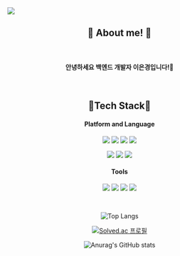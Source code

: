 <img src="https://capsule-render.vercel.app/api?type=waving&color=auto&height=200&section=header&text=EunGyeongLee&fontSize=70" />

<div align="center">

## 🌟 About me! 🌟
</br>

#### 안녕하세요 백엔드 개발자 이은경입니다!👋

</br>

## 🔨Tech Stack🔨

#### Platform and Language
<img src="https://img.shields.io/badge/JAVA-007396?style=for-the-badge&logo=java&logoColor=white"> <img src="https://img.shields.io/badge/SPRING-6DB33F?style=for-the-badge&logo=spring&logoColor=white">  <img src="https://img.shields.io/badge/SPRINGBOOT-6DB33F?style=for-the-badge&logo=spring&logoColor=white"> <img src="https://img.shields.io/badge/MYSQL-4479A1?style=for-the-badge&logo=MySQL&logoColor=white"> 

<img src="https://img.shields.io/badge/HTML5-E34F26?style=for-the-badge&logo=html5&logoColor=white"> <img src="https://img.shields.io/badge/JAVASCRIPT-ECD53F?style=for-the-badge&logo=javascript&logoColor=white"> <img src="https://img.shields.io/badge/SELENIUM-FF9900?style=for-the-badge&logo=SELENIUM&logoColor=white">
</br>
#### Tools 
<img src="https://img.shields.io/badge/GITHUB-181717?style=for-the-badge&logo=GitHub&logoColor=white"> <img src="https://img.shields.io/badge/JIRA-1572B6?style=for-the-badge&logo=JIRA&logoColor=white"> <img src="https://img.shields.io/badge/ECLIPSE-34567C?style=for-the-badge&logo=Eclipse&logoColor=white"> <img src="https://img.shields.io/badge/VisualStudioCode-1572B6?style=for-the-badge&logo=VisualStudioCode&logoColor=white">

</br>

![Top Langs](https://github-readme-stats.vercel.app/api/top-langs/?username=rileyleee&layout=compact&theme=gruvbox)

[![Solved.ac 프로필](http://mazassumnida.wtf/api/v2/generate_badge?boj=eunclid0202)](https://solved.ac/eunclid0202)

![Anurag's GitHub stats](https://github-readme-stats.vercel.app/api?username=rileyleee&show_icons=true&theme=vue-dark)
</div>
